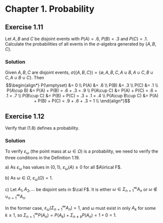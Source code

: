 # Chapter 1. Probability

## Exercise 1.11
Let $A, B$ and $C$ be disjoint events with $P(A)=.6$, $P(B)=.3$ and $P(C)=.1$. Calculate the probabilities of all events in the $\sigma$-algebra generated by $\{A, B, C\}$.

### Solution

Given $A, B, C$ are disjoint events, $\sigma(\{A, B, C\}) = \{\emptyset, A, B, C, A\cup B, A\cup C, B\cup C, A\cup B\cup C\}$. Then
$$\begin{align*}
  P(\emptyset) &= 0 \\
  P(A) &= .6 \\
  P(B) &= .3 \\
  P(C) &= .1 \\
  P(A\cup B) &= P(A) + P(B) = .6 + .3 = .9 \\
  P(A\cup C) &= P(A) + P(C) = .6 + .1 = .7  \\
  P(B\cup C) &= P(B) + P(C) = .3 + .1 = .4  \\
  P(A\cup B\cup C) &= P(A) + P(B) + P(C) = .9 + .6 + .3 = 1 \\
\end{align*}$$


## Exercise 1.12
Verify that (1.8) defines a probability.

### Solution

To verify $\varepsilon_\omega$ (the point mass at $\omega\in\Omega$) is a probability, we need to verify the three conditions in the Definition 1.19.

a) As $\varepsilon_\omega$ has values in $\{0, 1\}$, $\varepsilon_\omega(A)\geq 0$ for all $A\in\cal F$.

b) As $\omega\in\Omega$, $\varepsilon_\omega(\Omega) = 1$.

c) Let $A_1, A_2, \ldots$ be disjoint sets in $\cal F$. It is either $\omega\in\Sigma_{n=1}^\infty A_n$ or $\omega\notin\cup_{n=1}^\infty A_n$.

In the former case, $\varepsilon_\omega(\Sigma_{n=1}^\infty A_n) = 1$, and $\omega$ must exist in only $A_k$ for some $k\geq 1$, so $\Sigma_{n=1}^\infty P(A_n) = P(A_k) + \Sigma_{n\neq k} P(A_n) = 1 + 0 = 1$.

